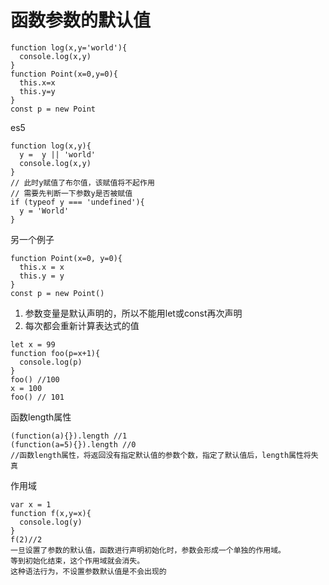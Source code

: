 # 函数参数的默认值

```
function log(x,y='world'){
  console.log(x,y)
}
function Point(x=0,y=0){
  this.x=x
  this.y=y
}
const p = new Point
```

es5

```
function log(x,y){
  y =  y || 'world'
  console.log(x,y)
}
// 此时y赋值了布尔值，该赋值将不起作用
// 需要先判断一下参数y是否被赋值
if (typeof y === 'undefined'){
  y = 'World'
}
```

另一个例子

```
function Point(x=0, y=0){
  this.x = x
  this.y = y
}
const p = new Point()
```

1. 参数变量是默认声明的，所以不能用let或const再次声明
2. 每次都会重新计算表达式的值

```
let x = 99
function foo(p=x+1){
  console.log(p)
}
foo() //100
x = 100
foo() // 101
```

函数length属性

```
(function(a){}).length //1
(function(a=5){}).length //0
//函数length属性，将返回没有指定默认值的参数个数，指定了默认值后，length属性将失真
```

作用域

```
var x = 1
function f(x,y=x){
  console.log(y)
}
f(2)//2
一旦设置了参数的默认值，函数进行声明初始化时，参数会形成一个单独的作用域。
等到初始化结束，这个作用域就会消失。
这种语法行为，不设置参数默认值是不会出现的
```